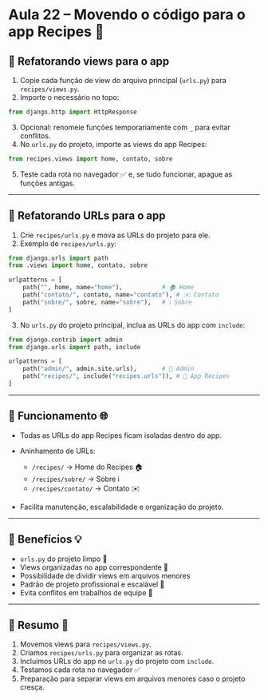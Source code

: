 # Aula 22 – Movendo o código para o app Recipes 🥗

## 🔹 Refatorando views para o app

1. Copie cada função de view do arquivo principal (`urls.py`) para `recipes/views.py`.
2. Importe o necessário no topo:

```python
from django.http import HttpResponse
```

3. Opcional: renomeie funções temporariamente com `_` para evitar conflitos.
4. No `urls.py` do projeto, importe as views do app Recipes:

```python
from recipes.views import home, contato, sobre
```

5. Teste cada rota no navegador ✅ e, se tudo funcionar, apague as funções antigas.

---

## 🔹 Refatorando URLs para o app

1. Crie `recipes/urls.py` e mova as URLs do projeto para ele.
2. Exemplo de `recipes/urls.py`:

```python
from django.urls import path
from .views import home, contato, sobre

urlpatterns = [
    path("", home, name="home"),           # 🏠 Home
    path("contato/", contato, name="contato"), # ✉️ Contato
    path("sobre/", sobre, name="sobre"),   # ℹ️ Sobre
]
```

3. No `urls.py` do projeto principal, inclua as URLs do app com `include`:

```python
from django.contrib import admin
from django.urls import path, include

urlpatterns = [
    path("admin/", admin.site.urls),       # 🔑 Admin
    path("recipes/", include("recipes.urls")), # 🥗 App Recipes
]
```

---

## 🔹 Funcionamento 🌐

- Todas as URLs do app Recipes ficam isoladas dentro do app.
- Aninhamento de URLs:

  - `/recipes/` → Home do Recipes 🏠
  - `/recipes/sobre/` → Sobre ℹ️
  - `/recipes/contato/` → Contato ✉️

- Facilita manutenção, escalabilidade e organização do projeto.

---

## 🔹 Benefícios 💡

- `urls.py` do projeto limpo 🧹
- Views organizadas no app correspondente 📂
- Possibilidade de dividir views em arquivos menores
- Padrão de projeto profissional e escalável 🚀
- Evita conflitos em trabalhos de equipe 🤝

---

## 🔹 Resumo 📝

1. Movemos views para `recipes/views.py`.
2. Criamos `recipes/urls.py` para organizar as rotas.
3. Incluímos URLs do app no `urls.py` do projeto com `include`.
4. Testamos cada rota no navegador ✅
5. Preparação para separar views em arquivos menores caso o projeto cresça.
